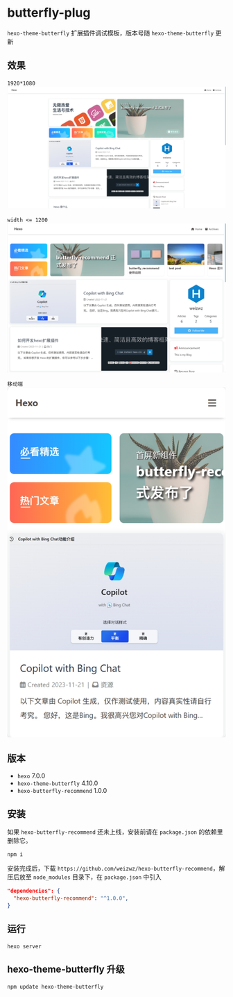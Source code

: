 # butterfly-plug
`hexo-theme-butterfly` 扩展插件调试模板，版本号随 `hexo-theme-butterfly` 更新

## 效果
`1920*1080` 
![banner](/source/img/demo1.png "banner") 

`width <= 1200` 
![banner](/source/img/demo2.png "banner") 

`移动端` 
![banner](/source/img/demo3.png "banner") 

## 版本
+ `hexo` 7.0.0 
+ `hexo-theme-butterfly` 4.10.0 
+ `hexo-butterfly-recommend` 1.0.0 

## 安装
如果 `hexo-butterfly-recommend` 还未上线，安装前请在 `package.json` 的依赖里删除它。

```shell
npm i
```

安装完成后，下载 `https://github.com/weizwz/hexo-butterfly-recommend`，解压后放至 `node_modules` 目录下，在 `package.json` 中引入

```json
"dependencies": {
  "hexo-butterfly-recommend": "^1.0.0",
}
```

## 运行

```shell
hexo server
```

## hexo-theme-butterfly 升级
```shell
npm update hexo-theme-butterfly
```